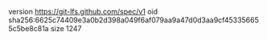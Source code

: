 version https://git-lfs.github.com/spec/v1
oid sha256:6625c74409e3a0b2d398a049f6af079aa9a47d0d3aa9cf453356655c5be8c81a
size 1247

